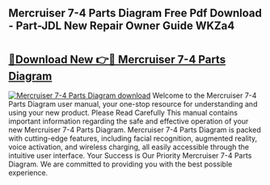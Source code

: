 ## Mercruiser 7-4 Parts Diagram Free Pdf Download - Part-JDL New Repair Owner Guide WKZa4

# <h2><a href="http://dfizucb.blite.top/?on=Mercruiser+7-4+Parts+Diagram">🔗Download New 👉🔴 Mercruiser 7-4 Parts Diagram</a></h2>

[![Mercruiser 7-4 Parts Diagram download](https://i.imgur.com/lujVjoI.png)](http://dfizucb.blite.top/?on=Mercruiser+7-4+Parts+Diagram)
Welcome to the Mercruiser 7-4 Parts Diagram user manual, your one-stop resource for understanding and using your new product. Please Read Carefully This manual contains important information regarding the safe and effective operation of your new Mercruiser 7-4 Parts Diagram. Mercruiser 7-4 Parts Diagram is packed with cutting-edge features, including facial recognition, augmented reality, voice activation, and wireless charging, all easily accessible through the intuitive user interface. Your Success is Our Priority Mercruiser 7-4 Parts Diagram. We are committed to providing you with the best possible experience.
